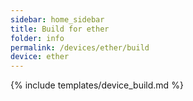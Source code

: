 ```yaml
---
sidebar: home_sidebar
title: Build for ether
folder: info
permalink: /devices/ether/build
device: ether
---
```

{% include templates/device_build.md %}
